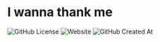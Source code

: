 # I wanna thank me

![GitHub License](https://img.shields.io/github/license/AntonioBerna/i-wanna-thank-me)
![Website](https://img.shields.io/website?url=https%3A%2F%2Fantonioberna.github.io%2Fi-wanna-thank-me)
![GitHub Created At](https://img.shields.io/github/created-at/antonioberna/i-wanna-thank-me)

